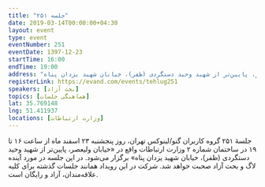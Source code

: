 ```yaml
---
title: "جلسه ۲۵۱"
date: 2019-03-14T00:00:00+04:30
layout: event
type: event
eventNumber: 251
eventDate: 1397-12-23
startTime: 16:00
endTime: 19:00
address: "ساختمان شماره ۲ وزارت ارتباطات واقع در «خیابان ولیعصر، پایین‌تر از شهید وحید دستگردی (ظفر)، خیابان شهید یزدان پناه"
registerLink: https://evand.com/events/tehlug251
speakers: [بحث آزاد]
topics: [هماهنگی جلسات] 
lat: 35.769148
lng: 51.411937
locations: [وزارت ارتباطات]
---
```

جلسهٔ ۲۵۱ گروه کاربران گنو/لینوکس تهران، روز پنجشنبه ۲۳ اسفند ماه از ساعت ۱۶ تا ۱۹ در ساختمان شماره ۲ وزارت ارتباطات واقع در «خیابان ولیعصر، پایین‌تر از شهید وحید دستگردی (ظفر)، خیابان شهید یزدان پناه» برگزار می‌شود. در این جلسه در مورد آینده لاگ و بحث آزاد صحبت خواهد شد.
شرکت در این رویداد همانند جلسات گذشته برای کلیه علاقه‌مندان، آزاد و رایگان است.
